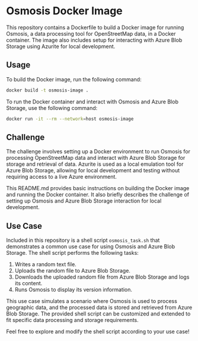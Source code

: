 # Osmosis Docker Image

This repository contains a Dockerfile to build a Docker image for running Osmosis, a data processing tool for OpenStreetMap data, in a Docker container. The image also includes setup for interacting with Azure Blob Storage using Azurite for local development.

## Usage

To build the Docker image, run the following command:

```bash
docker build -t osmosis-image .
```

To run the Docker container and interact with Osmosis and Azure Blob Storage, use the following command:
```bash
docker run -it --rm --network=host osmosis-image
```

## Challenge

The challenge involves setting up a Docker environment to run Osmosis for processing OpenStreetMap data and interact with Azure Blob Storage for storage and retrieval of data. Azurite is used as a local emulation tool for Azure Blob Storage, allowing for local development and testing without requiring access to a live Azure environment.

This README.md provides basic instructions on building the Docker image and running the Docker container. It also briefly describes the challenge of setting up Osmosis and Azure Blob Storage interaction for local development.

## Use Case

Included in this repository is a shell script `osmosis_task.sh` that demonstrates a common use case for using Osmosis and Azure Blob Storage. The shell script performs the following tasks:

1. Writes a random text file.
2. Uploads the random file to Azure Blob Storage.
3. Downloads the uploaded random file from Azure Blob Storage and logs its content.
4. Runs Osmosis to display its version information.

This use case simulates a scenario where Osmosis is used to process geographic data, and the processed data is stored and retrieved from Azure Blob Storage. The provided shell script can be customized and extended to fit specific data processing and storage requirements.

Feel free to explore and modify the shell script according to your use case!

